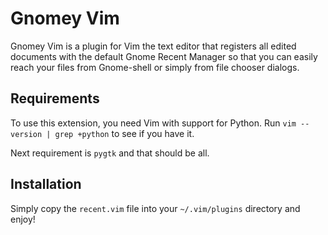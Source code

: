 # Gnomey Vim

Gnomey Vim is a plugin for Vim the text editor that registers all edited
documents with the default Gnome Recent Manager so that you can easily reach
your files from Gnome-shell or simply from file chooser dialogs.

## Requirements

To use this extension, you need Vim with support for Python. Run `vim --version
| grep +python` to see if you have it.

Next requirement is `pygtk` and that should be all.

## Installation

Simply copy the `recent.vim` file into your `~/.vim/plugins` directory and
enjoy!
